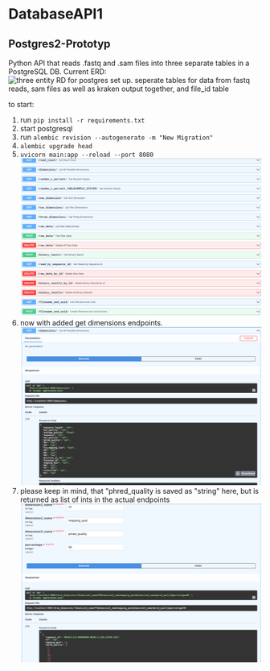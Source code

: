 # DatabaseAPI1
## Postgres2-Prototyp
Python API that reads .fastq and .sam files into three separate tables in a PostgreSQL DB.
Current ERD: 
![three entity RD for postgres set up. seperate tables for data from fastq reads, sam files as well as kraken output 
together, and file_id table](images/postgresDBV2ERD.png "ERD for postgresDB")

to start:  
1. run ``pip install -r requirements.txt``
2. start postgresql
3. run ```alembic revision --autogenerate -m "New Migration"```
4. ```alembic upgrade head```
5. ```uvicorn main:app --reload --port 8080```
![screenshot of all endpoints of postgres2](images/screenshot_endpoints_postgres2.png "Screenshot of all endpoints")
6. now with added get dimensions endpoints.
![screenshot of get dimensions endpoint](images/screenshot_get_dimensions_postgres2.png "return format of get dimensions endpoint")
7. please keep in mind, that "phred_quality is saved as "string" here, 
but is returned as list of ints in the actual endpoints
![screenshot of three dimensions endpoint](images/screenshot_get_three_dimensions2_postgres2.png "get three dimensions endpoint")